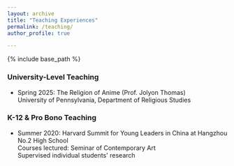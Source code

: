 ```yaml
---
layout: archive
title: "Teaching Experiences"
permalink: /teaching/
author_profile: true

---
```


{% include base_path %}

### University-Level Teaching

- Spring 2025: The Religion of Anime (Prof. Jolyon Thomas)<br>
  University of Pennsylvania, Department of Religious Studies

### K-12 & Pro Bono Teaching

- Summer 2020: Harvard Summit for Young Leaders in China at Hangzhou No.2 High School <br>
  Courses lectured: Seminar of Contemporary Art<br>
  Supervised individual students' research

